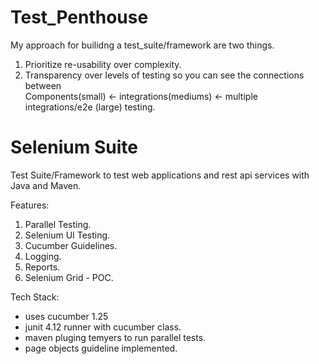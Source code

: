 # Test_Penthouse

My approach for builidng a test_suite/framework are two things.

1. Prioritize re-usability over complexity.
2. Transparency over levels of testing so you can see the connections between <br />
   Components(small) <- integrations(mediums) <- multiple integrations/e2e (large) testing.

# Selenium Suite

Test Suite/Framework to test web applications and rest api services with Java and Maven. <br/>

Features:
1. Parallel Testing.
2. Selenium UI Testing.
3. Cucumber Guidelines.
4. Logging.
5. Reports.
6. Selenium Grid - POC.

Tech Stack:
* uses cucumber 1.25 
* junit 4.12 runner with cucumber class.
* maven pluging temyers to run parallel tests.
* page objects guideline implemented.








